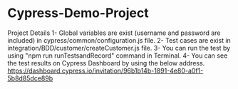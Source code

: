# Cypress-Demo-Project
Project Details
1- Global variables are exist (username and password are included) in cypress/common/configuration.js file. 
2- Test cases are exist in integration/BDD/customer/createCustomer.js file.
3- You can run the test by using "npm run runTestsandRecord" command in Terminal.
4- You can see the test results on Cypress Dashboard by using the below address. 
https://dashboard.cypress.io/invitation/96b1b14b-1891-4e80-a0f1-5b8d85dce89b
